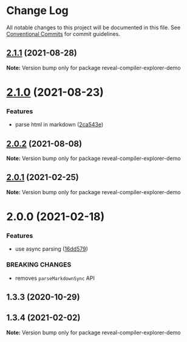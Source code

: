 # Change Log

All notable changes to this project will be documented in this file.
See [Conventional Commits](https://conventionalcommits.org) for commit guidelines.

## [2.1.1](https://github.com/dvirtz/reveal-compiler-explorer/compare/reveal-compiler-explorer-demo@2.1.0...reveal-compiler-explorer-demo@2.1.1) (2021-08-28)

**Note:** Version bump only for package reveal-compiler-explorer-demo





# [2.1.0](https://github.com/dvirtz/reveal-compiler-explorer/compare/reveal-compiler-explorer-demo@2.0.2...reveal-compiler-explorer-demo@2.1.0) (2021-08-23)


### Features

* parse html in markdown ([2ca543e](https://github.com/dvirtz/reveal-compiler-explorer/commit/2ca543e6552dddcc57beeceb9930f556bc4e2cc5))





## [2.0.2](https://github.com/dvirtz/reveal-compiler-explorer/compare/reveal-compiler-explorer-demo@2.0.1...reveal-compiler-explorer-demo@2.0.2) (2021-08-08)

**Note:** Version bump only for package reveal-compiler-explorer-demo





## [2.0.1](https://github.com/dvirtz/reveal-compiler-explorer/compare/reveal-compiler-explorer-demo@2.0.0...reveal-compiler-explorer-demo@2.0.1) (2021-02-25)

**Note:** Version bump only for package reveal-compiler-explorer-demo





# 2.0.0 (2021-02-18)


### Features

* use async parsing ([16dd579](https://github.com/dvirtz/reveal-compiler-explorer/commit/16dd579d1e075c9e45389a2ef4f099db64dcccc1))


### BREAKING CHANGES

* removes `parseMarkdownSync` API



## 1.3.3 (2020-10-29)





## 1.3.4 (2021-02-02)

**Note:** Version bump only for package reveal-compiler-explorer-demo
